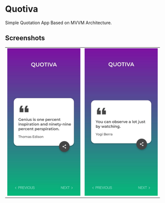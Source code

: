 # Quotiva
Simple Quotation App Based on MVVM Architecture.

## Screenshots
<table>
<tr>
    <td><img src="https://github.com/SatyamSoni23/Quotiva/blob/master/Screenshots/1.jpeg" width=300 height=480 padding = "20"/></td>
    <td><img src="https://github.com/SatyamSoni23/Quotiva/blob/master/Screenshots/2.jpeg" width=300 height=480 padding = "20"/></td>
    </tr>
</table>
